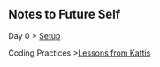 ## Notes to Future Self

Day 0 > [Setup](notes/day0.md)

Coding Practices >[Lessons from Kattis](notes/kattis_lessons.py)
